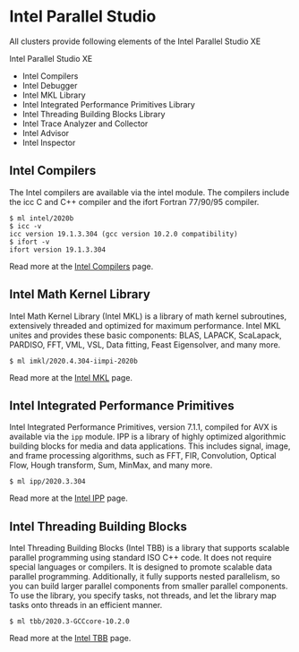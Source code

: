 # Intel Parallel Studio

All clusters provide following elements of the Intel Parallel Studio XE

Intel Parallel Studio XE

* Intel Compilers
* Intel Debugger
* Intel MKL Library
* Intel Integrated Performance Primitives Library
* Intel Threading Building Blocks Library
* Intel Trace Analyzer and Collector
* Intel Advisor
* Intel Inspector

## Intel Compilers

The Intel compilers are available via the intel module. The compilers include the icc C and C++ compiler and the ifort Fortran 77/90/95 compiler.

```console
$ ml intel/2020b
$ icc -v
icc version 19.1.3.304 (gcc version 10.2.0 compatibility)
$ ifort -v
ifort version 19.1.3.304
```

Read more at the [Intel Compilers][1] page.

## Intel Math Kernel Library

Intel Math Kernel Library (Intel MKL) is a library of math kernel subroutines, extensively threaded and optimized for maximum performance. Intel MKL unites and provides these basic components: BLAS, LAPACK, ScaLapack, PARDISO, FFT, VML, VSL, Data fitting, Feast Eigensolver, and many more.

```console
$ ml imkl/2020.4.304-iimpi-2020b
```

Read more at the [Intel MKL][3] page.

## Intel Integrated Performance Primitives

Intel Integrated Performance Primitives, version 7.1.1, compiled for AVX is available via the `ipp` module. IPP is a library of highly optimized algorithmic building blocks for media and data applications. This includes signal, image, and frame processing algorithms, such as FFT, FIR, Convolution, Optical Flow, Hough transform, Sum, MinMax, and many more.

```console
$ ml ipp/2020.3.304
```

Read more at the [Intel IPP][4] page.

## Intel Threading Building Blocks

Intel Threading Building Blocks (Intel TBB) is a library that supports scalable parallel programming using standard ISO C++ code. It does not require special languages or compilers. It is designed to promote scalable data parallel programming. Additionally, it fully supports nested parallelism, so you can build larger parallel components from smaller parallel components. To use the library, you specify tasks, not threads, and let the library map tasks onto threads in an efficient manner.

```console
$ ml tbb/2020.3-GCCcore-10.2.0
```

Read more at the [Intel TBB][5] page.

[1]: intel-compilers.md
[2]: intel-debugger.md
[3]: intel-mkl.md
[4]: intel-integrated-performance-primitives.md
[5]: intel-tbb.md
